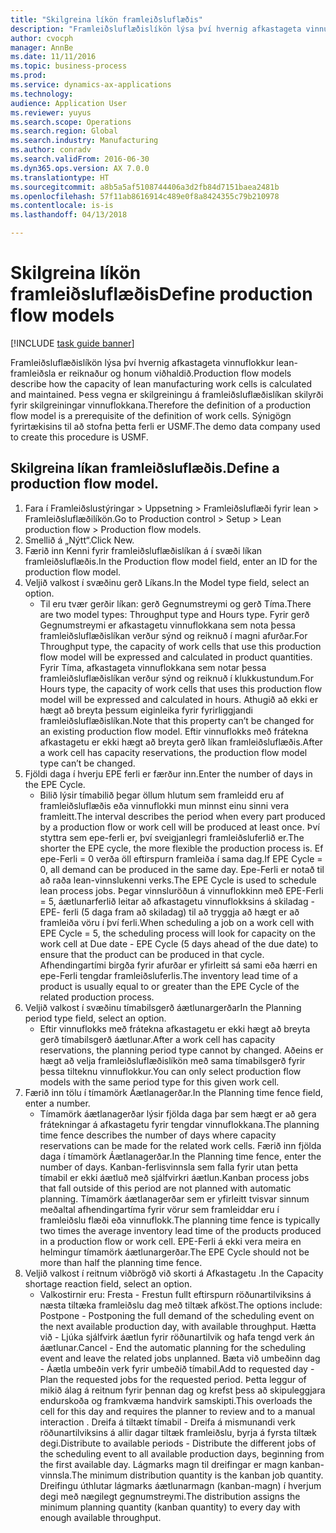 ```yaml
--- 
title: "Skilgreina líkön framleiðsluflæðis"
description: "Framleiðsluflæðislíkön lýsa því hvernig afkastageta vinnuflokkur lean-framleiðsla er reiknaður og honum viðhaldið."
author: cvocph
manager: AnnBe
ms.date: 11/11/2016
ms.topic: business-process
ms.prod: 
ms.service: dynamics-ax-applications
ms.technology: 
audience: Application User
ms.reviewer: yuyus
ms.search.scope: Operations
ms.search.region: Global
ms.search.industry: Manufacturing
ms.author: conradv
ms.search.validFrom: 2016-06-30
ms.dyn365.ops.version: AX 7.0.0
ms.translationtype: HT
ms.sourcegitcommit: a8b5a5af5108744406a3d2fb84d7151baea2481b
ms.openlocfilehash: 57f11ab8616914c489e0f8a8424355c79b210978
ms.contentlocale: is-is
ms.lasthandoff: 04/13/2018

---
```

# <a name="define-production-flow-models"></a><span data-ttu-id="db433-103">Skilgreina líkön framleiðsluflæðis</span><span class="sxs-lookup"><span data-stu-id="db433-103">Define production flow models</span></span>

[!INCLUDE [task guide banner](../../includes/task-guide-banner.md)]

<span data-ttu-id="db433-104">Framleiðsluflæðislíkön lýsa því hvernig afkastageta vinnuflokkur lean-framleiðsla er reiknaður og honum viðhaldið.</span><span class="sxs-lookup"><span data-stu-id="db433-104">Production flow models describe how the capacity of lean manufacturing work cells is calculated and maintained.</span></span> <span data-ttu-id="db433-105">Þess vegna er skilgreiningu á framleiðsluflæðislíkan skilyrði fyrir skilgreiningar vinnuflokkana.</span><span class="sxs-lookup"><span data-stu-id="db433-105">Therefore the definition of a production flow model is a prerequisite of the definition of work cells.</span></span> <span data-ttu-id="db433-106">Sýnigögn fyrirtækisins til að stofna þetta ferli er USMF.</span><span class="sxs-lookup"><span data-stu-id="db433-106">The demo data company used to create this procedure is USMF.</span></span>


## <a name="define-a-production-flow-model"></a><span data-ttu-id="db433-107">Skilgreina líkan framleiðsluflæðis.</span><span class="sxs-lookup"><span data-stu-id="db433-107">Define a production flow model.</span></span> 
1. <span data-ttu-id="db433-108">Fara í Framleiðslustýringar > Uppsetning > Framleiðsluflæði fyrir lean > Framleiðsluflæðilíkön.</span><span class="sxs-lookup"><span data-stu-id="db433-108">Go to Production control > Setup > Lean production flow > Production flow models.</span></span>
2. <span data-ttu-id="db433-109">Smellið á „Nýtt“.</span><span class="sxs-lookup"><span data-stu-id="db433-109">Click New.</span></span>
3. <span data-ttu-id="db433-110">Færið inn Kenni fyrir framleiðsluflæðislíkan á í svæði líkan framleiðsluflæðis.</span><span class="sxs-lookup"><span data-stu-id="db433-110">In the Production flow model field, enter an ID for the production flow model.</span></span>
4. <span data-ttu-id="db433-111">Veljið valkost í svæðinu gerð Líkans.</span><span class="sxs-lookup"><span data-stu-id="db433-111">In the Model type field, select an option.</span></span>
    * <span data-ttu-id="db433-112">Til eru tvær gerðir líkan: gerð Gegnumstreymi og gerð Tíma.</span><span class="sxs-lookup"><span data-stu-id="db433-112">There are two model types: Throughput type and Hours type.</span></span> <span data-ttu-id="db433-113">Fyrir gerð Gegnumstreymi er afkastagetu vinnuflokkana sem nota þessa framleiðsluflæðislíkan verður sýnd og reiknuð í magni afurðar.</span><span class="sxs-lookup"><span data-stu-id="db433-113">For Throughput type, the capacity of work cells that use this production flow model will be expressed and calculated in product quantities.</span></span> <span data-ttu-id="db433-114">Fyrir Tíma, afkastageta vinnuflokkana sem notar þessa framleiðsluflæðislíkan verður sýnd og reiknuð í klukkustundum.</span><span class="sxs-lookup"><span data-stu-id="db433-114">For Hours type, the capacity of work cells that uses this production flow model will be expressed and calculated in hours.</span></span> <span data-ttu-id="db433-115">Athugið að ekki er hægt að breyta þessum eiginleika fyrir fyrirliggjandi framleiðsluflæðislíkan.</span><span class="sxs-lookup"><span data-stu-id="db433-115">Note that this property can’t be changed for an existing production flow model.</span></span> <span data-ttu-id="db433-116">Eftir vinnuflokks með frátekna afkastagetu er ekki hægt að breyta gerð líkan framleiðsluflæðis.</span><span class="sxs-lookup"><span data-stu-id="db433-116">After a work cell has capacity reservations, the production flow model type can’t be changed.</span></span>  
5. <span data-ttu-id="db433-117">Fjöldi daga í hverju EPE ferli er færður inn.</span><span class="sxs-lookup"><span data-stu-id="db433-117">Enter the number of days in the EPE Cycle.</span></span>
    * <span data-ttu-id="db433-118">Bilið lýsir tímabilið þegar öllum hlutum sem framleidd eru af framleiðsluflæðis eða vinnuflokki mun minnst einu sinni vera framleitt.</span><span class="sxs-lookup"><span data-stu-id="db433-118">The interval describes the period when every part produced by a production flow or work cell will be produced at least once.</span></span> <span data-ttu-id="db433-119">Því styttra sem epe-ferli er, því sveigjanlegri framleiðsluferlið er.</span><span class="sxs-lookup"><span data-stu-id="db433-119">The shorter the EPE cycle, the more flexible the production process is.</span></span> <span data-ttu-id="db433-120">Ef epe-Ferli = 0 verða öll eftirspurn framleiða í sama dag.</span><span class="sxs-lookup"><span data-stu-id="db433-120">If EPE Cycle = 0, all demand can be produced in the same day.</span></span> <span data-ttu-id="db433-121">Epe-Ferli er notað til að raða lean-vinnslukenni verks.</span><span class="sxs-lookup"><span data-stu-id="db433-121">The EPE Cycle is used to schedule lean process jobs.</span></span> <span data-ttu-id="db433-122">Þegar vinnsluröðun á vinnuflokkinn með EPE-Ferli = 5, áætlunarferlið leitar að afkastagetu vinnuflokksins á skiladag - EPE- ferli (5 daga fram að skiladag) til að tryggja að hægt er að framleiða vöru í því ferli.</span><span class="sxs-lookup"><span data-stu-id="db433-122">When scheduling a job on a work cell with EPE Cycle = 5, the scheduling process will look for capacity on the work cell at Due date - EPE Cycle (5 days ahead of the due date) to ensure that the product can be produced in that cycle.</span></span> <span data-ttu-id="db433-123">Afhendingartími birgða fyrir afurðar er yfirleitt sá sami eða hærri en epe-Ferli tengdar framleiðsluferlis.</span><span class="sxs-lookup"><span data-stu-id="db433-123">The inventory lead time of a product is usually equal to or greater than the EPE Cycle of the related production process.</span></span>  
6. <span data-ttu-id="db433-124">Veljið valkost í svæðinu tímabilsgerð áætlunargerðar</span><span class="sxs-lookup"><span data-stu-id="db433-124">In the Planning period type field, select an option.</span></span>
    * <span data-ttu-id="db433-125">Eftir vinnuflokks með frátekna afkastagetu er ekki hægt að breyta gerð tímabilsgerð áætlunar.</span><span class="sxs-lookup"><span data-stu-id="db433-125">After a work cell has capacity reservations, the planning period type cannot by changed.</span></span> <span data-ttu-id="db433-126">Aðeins er hægt að velja framleiðsluflæðislíkön með sama tímabilsgerð fyrir þessa tilteknu vinnuflokkur.</span><span class="sxs-lookup"><span data-stu-id="db433-126">You can only select production flow models with the same period type for this given work cell.</span></span>  
7. <span data-ttu-id="db433-127">Færið inn tölu í tímamörk Áætlanagerðar.</span><span class="sxs-lookup"><span data-stu-id="db433-127">In the Planning time fence field, enter a number.</span></span>
    * <span data-ttu-id="db433-128">Tímamörk áætlanagerðar lýsir fjölda daga þar sem hægt er að gera frátekningar á afkastagetu fyrir tengdar vinnuflokkana.</span><span class="sxs-lookup"><span data-stu-id="db433-128">The planning time fence describes the number of days where capacity reservations can be made for the related work cells.</span></span> <span data-ttu-id="db433-129">Færið inn fjölda daga í tímamörk Áætlanagerðar.</span><span class="sxs-lookup"><span data-stu-id="db433-129">In the Planning time fence, enter the number of days.</span></span>   <span data-ttu-id="db433-130">Kanban-ferlisvinnsla sem falla fyrir utan þetta tímabil er ekki áætluð með sjálfvirkri áætlun.</span><span class="sxs-lookup"><span data-stu-id="db433-130">Kanban process jobs that fall outside of this period are not planned with automatic planning.</span></span> <span data-ttu-id="db433-131">Tímamörk áætlanagerðar sem er yfirleitt tvisvar sinnum meðaltal afhendingartíma fyrir vörur sem framleiddar eru í framleiðslu flæði eða vinnuflokk.</span><span class="sxs-lookup"><span data-stu-id="db433-131">The planning time fence is typically two times the average inventory lead time of the products produced in a production flow or work cell.</span></span> <span data-ttu-id="db433-132">EPE-Ferli á ekki vera meira en helmingur tímamörk áætlunargerðar.</span><span class="sxs-lookup"><span data-stu-id="db433-132">The EPE Cycle should not be more than half the planning time fence.</span></span>     
8. <span data-ttu-id="db433-133">Veljið valkost í reitnum viðbrögð við skorti á Afkastagetu .</span><span class="sxs-lookup"><span data-stu-id="db433-133">In the Capacity shortage reaction field, select an option.</span></span>
    * <span data-ttu-id="db433-134">Valkostirnir eru: Fresta - Frestun fullt eftirspurn röðunartilviksins á næsta tiltæka framleiðslu dag með tiltæk afköst.</span><span class="sxs-lookup"><span data-stu-id="db433-134">The options include:   Postpone - Postponing the full demand of the scheduling event on the next available production day, with available throughput.</span></span> <span data-ttu-id="db433-135">Hætta við - Ljúka sjálfvirk áætlun fyrir röðunartilvik og hafa tengd verk án áætlunar.</span><span class="sxs-lookup"><span data-stu-id="db433-135">Cancel - End the automatic planning for the scheduling event and leave the related jobs unplanned.</span></span>   <span data-ttu-id="db433-136">Bæta við umbeðinn dag - Áætla umbeðin verk fyrir umbeðið tímabil.</span><span class="sxs-lookup"><span data-stu-id="db433-136">Add to requested day - Plan the requested jobs for the requested period.</span></span> <span data-ttu-id="db433-137">Þetta leggur of mikið álag á reitnum fyrir þennan dag og krefst þess að skipuleggjara endurskoða og framkvæma handvirk samskipti.</span><span class="sxs-lookup"><span data-stu-id="db433-137">This overloads the cell for this day and requires the planner to review and to a manual interaction .</span></span>   <span data-ttu-id="db433-138">Dreifa á tiltækt tímabil - Dreifa á mismunandi verk röðunartilviksins á allir dagar tiltæk framleiðslu, byrja á fyrsta tiltæk degi.</span><span class="sxs-lookup"><span data-stu-id="db433-138">Distribute to available periods - Distribute the different jobs of the scheduling event to all available production days, beginning from the first available day.</span></span> <span data-ttu-id="db433-139">Lágmarks magn til dreifingar er magn kanban-vinnsla.</span><span class="sxs-lookup"><span data-stu-id="db433-139">The minimum distribution quantity is the kanban job quantity.</span></span> <span data-ttu-id="db433-140">Dreifingu úthlutar lágmarks áætlunarmagn (kanban-magn) í hverjum degi með nægilegt gegnumstreymi.</span><span class="sxs-lookup"><span data-stu-id="db433-140">The distribution assigns the minimum planning quantity (kanban quantity) to every day with enough available throughput.</span></span>  


